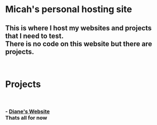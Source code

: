 <head>
  <title>Micah's Website</title>
  <link rel="icon" href="/images/micah's-logo.svg" type="image/svg">
</head>
  <div class="title">
    <h1>Micah's personal hosting site</h1>
  </div>
<h2>This is where I host my websites and projects that I need to test.<br>
  There is no code on this website but there are projects.</h2><br>
<h1>Projects</h1><br>
<h3><b>- <a href="https://mk909wbur.github.io/dianes-website/">Diane's Website</a></b><br>
  Thats all for now</h3>
